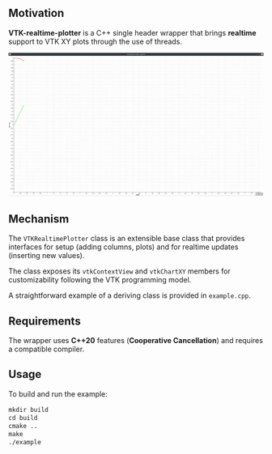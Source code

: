Motivation
-----
**VTK-realtime-plotter** is a C++ single header wrapper that brings **realtime** support to VTK XY plots through the use of threads.

![Plot Demo](demo.gif)

Mechanism
-----
The ```VTKRealtimePlotter``` class is an extensible base class that provides interfaces for setup (adding columns, plots) and for realtime updates (inserting new values).

The class exposes its ```vtkContextView``` and ```vtkChartXY``` members for customizability following the VTK programming model.

A straightforward example of a deriving class is provided in ```example.cpp```.

Requirements
-----
The wrapper uses **C++20** features (**Cooperative Cancellation**) and requires a compatible compiler.

Usage
-----
To build and run the example:
```
mkdir build
cd build
cmake ..
make
./example
```